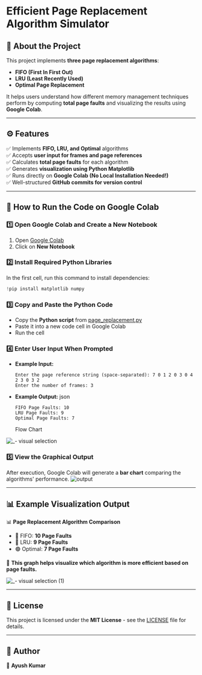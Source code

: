 # Efficient Page Replacement Algorithm Simulator

## 📌 About the Project
This project implements **three page replacement algorithms**:
- **FIFO (First In First Out)**
- **LRU (Least Recently Used)**
- **Optimal Page Replacement**

It helps users understand how different memory management techniques perform by computing **total page faults** and visualizing the results using **Google Colab**.

---
## ⚙️ Features
✅ Implements **FIFO, LRU, and Optimal** algorithms  
✅ Accepts **user input for frames and page references**  
✅ Calculates **total page faults** for each algorithm  
✅ Generates **visualization using Python Matplotlib**  
✅ Runs directly on **Google Colab (No Local Installation Needed!)**  
✅ Well-structured **GitHub commits for version control**  

---
## 🔧 How to Run the Code on Google Colab
### **1️⃣ Open Google Colab and Create a New Notebook**
1. Open [Google Colab](https://colab.research.google.com/)
2. Click on **New Notebook**

### **2️⃣ Install Required Python Libraries**
In the first cell, run this command to install dependencies:
```python
!pip install matplotlib numpy
```

### **3️⃣ Copy and Paste the Python Code**
- Copy the **Python script** from [page_replacement.py](efficient_page_replacement.py)
- Paste it into a new code cell in Google Colab
- Run the cell

### **4️⃣ Enter User Input When Prompted**
- **Example Input:**
  ```
  Enter the page reference string (space-separated): 7 0 1 2 0 3 0 4 2 3 0 3 2
  Enter the number of frames: 3
  ```
- **Example Output:**
  json
  ```
  FIFO Page Faults: 10
  LRU Page Faults: 9
  Optimal Page Faults: 7
  ```
  Flow Chart

![_- visual selection](https://github.com/user-attachments/assets/19f804af-9d1e-4fa0-8e44-c7e3c7f7e2bc)


### **5️⃣ View the Graphical Output**
After execution, Google Colab will generate a **bar chart** comparing the algorithms' performance.
![output](https://github.com/user-attachments/assets/ea261c4b-6568-4fa1-aceb-6ccb46075d18)

---
## 📊 Example Visualization Output
📊 **Page Replacement Algorithm Comparison**
- 🔴 FIFO: **10 Page Faults**  
- 🔵 LRU: **9 Page Faults**  
- 🟢 Optimal: **7 Page Faults**  

📌 **This graph helps visualize which algorithm is more efficient based on page faults.**  

![_- visual selection (1)](https://github.com/user-attachments/assets/28f6a9fe-0ecf-4302-9585-3b1b0c02492d)


---
## 📜 License  
This project is licensed under the **MIT License** - see the [LICENSE](LICENSE) file for details.

---
## 🚀 Author  
👤 **Ayush Kumar**

